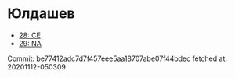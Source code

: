 # Юлдашев
- [28: CE](28.md)
- [29: NA](29.md)

Commit: be77412adc7d7f457eee5aa18707abe07f44bdec
 fetched at: 20201112-050309
